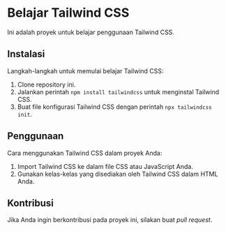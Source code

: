 # Belajar Tailwind CSS

Ini adalah proyek untuk belajar penggunaan Tailwind CSS.

## Instalasi

Langkah-langkah untuk memulai belajar Tailwind CSS:

1. Clone repository ini.
2. Jalankan perintah `npm install tailwindcss` untuk menginstal Tailwind CSS.
3. Buat file konfigurasi Tailwind CSS dengan perintah `npx tailwindcss init`.

## Penggunaan

Cara menggunakan Tailwind CSS dalam proyek Anda:

1. Import Tailwind CSS ke dalam file CSS atau JavaScript Anda.
2. Gunakan kelas-kelas yang disediakan oleh Tailwind CSS dalam HTML Anda.

## Kontribusi

Jika Anda ingin berkontribusi pada proyek ini, silakan buat _pull request_.
